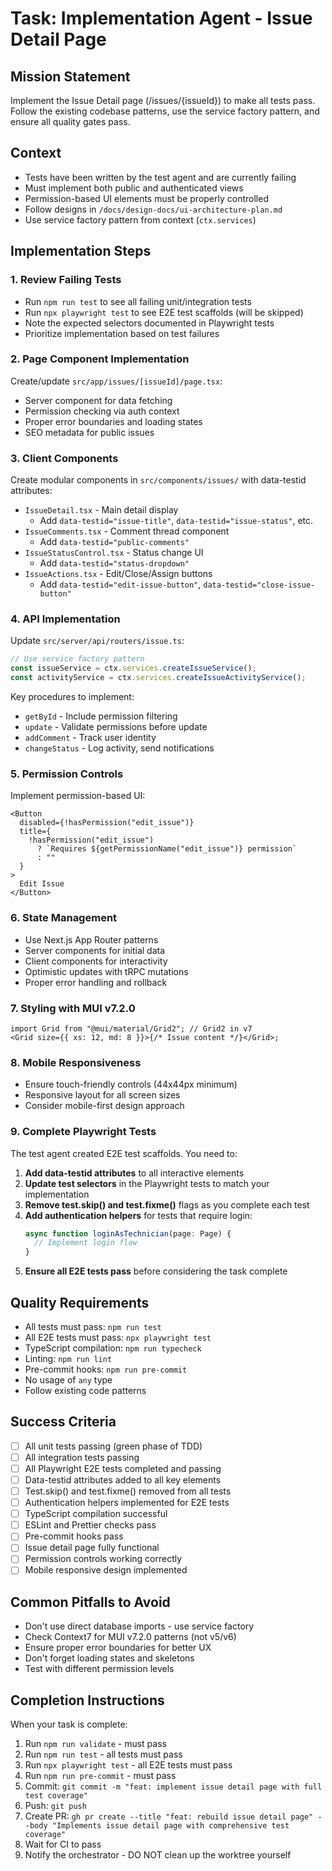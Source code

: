 # Task: Implementation Agent - Issue Detail Page

## Mission Statement

Implement the Issue Detail page (/issues/{issueId}) to make all tests pass. Follow the existing codebase patterns, use the service factory pattern, and ensure all quality gates pass.

## Context

- Tests have been written by the test agent and are currently failing
- Must implement both public and authenticated views
- Permission-based UI elements must be properly controlled
- Follow designs in `/docs/design-docs/ui-architecture-plan.md`
- Use service factory pattern from context (`ctx.services`)

## Implementation Steps

### 1. Review Failing Tests

- Run `npm run test` to see all failing unit/integration tests
- Run `npx playwright test` to see E2E test scaffolds (will be skipped)
- Note the expected selectors documented in Playwright tests
- Prioritize implementation based on test failures

### 2. Page Component Implementation

Create/update `src/app/issues/[issueId]/page.tsx`:

- Server component for data fetching
- Permission checking via auth context
- Proper error boundaries and loading states
- SEO metadata for public issues

### 3. Client Components

Create modular components in `src/components/issues/` with data-testid attributes:

- `IssueDetail.tsx` - Main detail display
  - Add `data-testid="issue-title"`, `data-testid="issue-status"`, etc.
- `IssueComments.tsx` - Comment thread component
  - Add `data-testid="public-comments"`
- `IssueStatusControl.tsx` - Status change UI
  - Add `data-testid="status-dropdown"`
- `IssueActions.tsx` - Edit/Close/Assign buttons
  - Add `data-testid="edit-issue-button"`, `data-testid="close-issue-button"`

### 4. API Implementation

Update `src/server/api/routers/issue.ts`:

```typescript
// Use service factory pattern
const issueService = ctx.services.createIssueService();
const activityService = ctx.services.createIssueActivityService();
```

Key procedures to implement:

- `getById` - Include permission filtering
- `update` - Validate permissions before update
- `addComment` - Track user identity
- `changeStatus` - Log activity, send notifications

### 5. Permission Controls

Implement permission-based UI:

```tsx
<Button
  disabled={!hasPermission("edit_issue")}
  title={
    !hasPermission("edit_issue")
      ? `Requires ${getPermissionName("edit_issue")} permission`
      : ""
  }
>
  Edit Issue
</Button>
```

### 6. State Management

- Use Next.js App Router patterns
- Server components for initial data
- Client components for interactivity
- Optimistic updates with tRPC mutations
- Proper error handling and rollback

### 7. Styling with MUI v7.2.0

```tsx
import Grid from "@mui/material/Grid2"; // Grid2 in v7
<Grid size={{ xs: 12, md: 8 }}>{/* Issue content */}</Grid>;
```

### 8. Mobile Responsiveness

- Ensure touch-friendly controls (44x44px minimum)
- Responsive layout for all screen sizes
- Consider mobile-first design approach

### 9. Complete Playwright Tests

The test agent created E2E test scaffolds. You need to:

1. **Add data-testid attributes** to all interactive elements
2. **Update test selectors** in the Playwright tests to match your implementation
3. **Remove test.skip() and test.fixme()** flags as you complete each test
4. **Add authentication helpers** for tests that require login:
   ```typescript
   async function loginAsTechnician(page: Page) {
     // Implement login flow
   }
   ```
5. **Ensure all E2E tests pass** before considering the task complete

## Quality Requirements

- All tests must pass: `npm run test`
- All E2E tests must pass: `npx playwright test`
- TypeScript compilation: `npm run typecheck`
- Linting: `npm run lint`
- Pre-commit hooks: `npm run pre-commit`
- No usage of `any` type
- Follow existing code patterns

## Success Criteria

- [ ] All unit tests passing (green phase of TDD)
- [ ] All integration tests passing
- [ ] All Playwright E2E tests completed and passing
- [ ] Data-testid attributes added to all key elements
- [ ] Test.skip() and test.fixme() removed from all tests
- [ ] Authentication helpers implemented for E2E tests
- [ ] TypeScript compilation successful
- [ ] ESLint and Prettier checks pass
- [ ] Pre-commit hooks pass
- [ ] Issue detail page fully functional
- [ ] Permission controls working correctly
- [ ] Mobile responsive design implemented

## Common Pitfalls to Avoid

- Don't use direct database imports - use service factory
- Check Context7 for MUI v7.2.0 patterns (not v5/v6)
- Ensure proper error boundaries for better UX
- Don't forget loading states and skeletons
- Test with different permission levels

## Completion Instructions

When your task is complete:

1. Run `npm run validate` - must pass
2. Run `npm run test` - all tests must pass
3. Run `npx playwright test` - all E2E tests must pass
4. Run `npm run pre-commit` - must pass
5. Commit: `git commit -m "feat: implement issue detail page with full test coverage"`
6. Push: `git push`
7. Create PR: `gh pr create --title "feat: rebuild issue detail page" --body "Implements issue detail page with comprehensive test coverage"`
8. Wait for CI to pass
9. Notify the orchestrator - DO NOT clean up the worktree yourself
